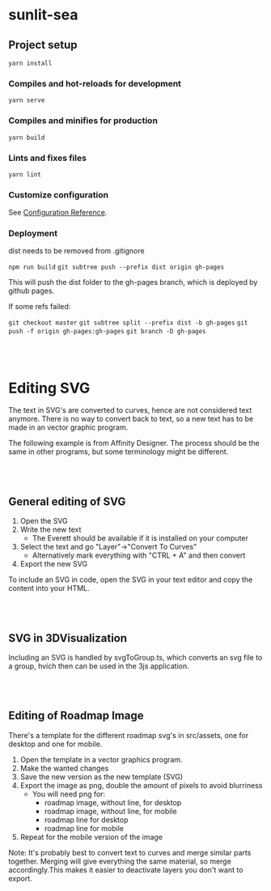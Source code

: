 # sunlit-sea

## Project setup
```
yarn install
```

### Compiles and hot-reloads for development
```
yarn serve
```

### Compiles and minifies for production
```
yarn build
```

### Lints and fixes files
```
yarn lint
```

### Customize configuration
See [Configuration Reference](https://cli.vuejs.org/config/).

### Deployment

dist needs to be removed from .gitignore

`npm run build`
`git subtree push --prefix dist origin gh-pages`

This will push the dist folder to the gh-pages branch, which is deployed by github pages.

If some refs failed: 

`git checkout master`
`git subtree split --prefix dist -b gh-pages`
`git push -f origin gh-pages:gh-pages`
`git branch -D gh-pages`


<br></br>
# Editing SVG

The text in SVG's are converted to curves, hence are not considered text anymore. There is no way to convert back to text, so a new text has to be made in an vector graphic program. 

The following example is from Affinity Designer. The process should be the same in other programs, but some terminology might be different.

<br></br>
## General editing of SVG

1. Open the SVG
2. Write the new text
	- The Everett should be available if it is installed on your computer
3. Select the text and go "Layer"->"Convert To Curves"
	- Alternatively mark everything with "CTRL + A" and then convert
4. Export the new SVG

To include an SVG in code, open the SVG in your text editor and copy the content into your HTML.

<br></br>
## SVG in 3DVisualization
Including an SVG is handled by svgToGroup.ts, which converts an svg file to a group, hvich then can be used in the 3js application.

<br></br>
## Editing of Roadmap Image

There's a template for the different roadmap svg's in src/assets, one for desktop and one for mobile.


1. Open the template in a vector graphics program. 
2. Make the wanted changes
3. Save the new version as the new template (SVG)
4. Export the image as png, double the amount of pixels to avoid blurriness
	- You will need png for: 
		- roadmap image, without line, for desktop
		- roadmap image, without line, for mobile
		- roadmap line for desktop
		- roadmap line for mobile
5. Repeat for the mobile version of the image




Note: It's probably best to convert text to curves and merge similar parts together. Merging will give everything the same material, so merge accordingly.This makes it easier to deactivate layers you don't want to export. 






